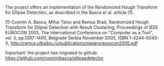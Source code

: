 The project offers an implementation of the Randomized Hough Transform for Ellipse Detection, as described in the Basca et al. article (1).


(1) Cosmin A. Basca, Mihai Talos and Remus Brad, Randomized Hough Transform for Ellipse Detection with Result Clustering, Proceedings of IEEE EUROCON 2005, The International Conference on "Computer as a Tool", vol. II, pp.1397-1400, Belgrade Serbia November 2005, ISBN 1-4244-0049-X, http://remus.ulbsibiu.ro/publications/papers/eurocon2005.pdf


Important: the project has migrated to github: https://github.com/cosminbasca/ellipsedetector